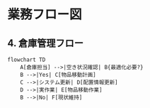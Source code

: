 # 業務フロー図

## 4. 倉庫管理フロー

```mermaid
flowchart TD
    A[倉庫担当] -->|空き状況確認| B{最適化必要?}
    B -->|Yes| C[物品移動計画]
    C -->|システム更新| D[配置情報更新]
    D -->|実作業| E[物品移動作業]
    B -->|No| F[現状維持]
```
